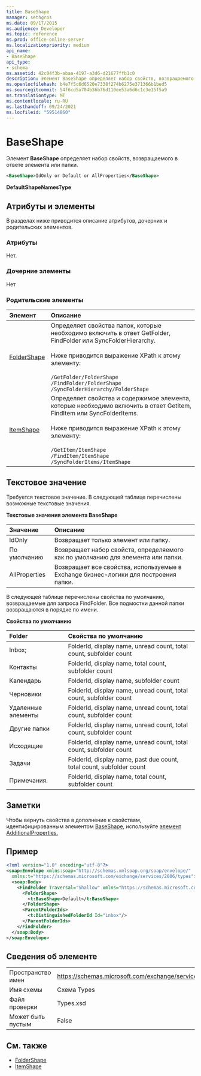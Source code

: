```yaml
---
title: BaseShape
manager: sethgros
ms.date: 09/17/2015
ms.audience: Developer
ms.topic: reference
ms.prod: office-online-server
ms.localizationpriority: medium
api_name:
- BaseShape
api_type:
- schema
ms.assetid: 42c04f3b-abaa-4197-a3d6-d21677ffb1c0
description: Элемент BaseShape определяет набор свойств, возвращаемого в ответе элемента или папки.
ms.openlocfilehash: b4e7f5c6d6520e7338f274b6275e371366b1bed5
ms.sourcegitcommit: 54f6cd5a704b36b76d110ee53a6d6c1c3e15f5a9
ms.translationtype: MT
ms.contentlocale: ru-RU
ms.lasthandoff: 09/24/2021
ms.locfileid: "59514860"
---
```

# <a name="baseshape"></a>BaseShape

Элемент **BaseShape** определяет набор свойств, возвращаемого в ответе элемента или папки. 
  
```xml
<BaseShape>IdOnly or Default or AllProperties</BaseShape>
```

 **DefaultShapeNamesType**
## <a name="attributes-and-elements"></a>Атрибуты и элементы

В разделах ниже приводится описание атрибутов, дочерних и родительских элементов.
  
### <a name="attributes"></a>Атрибуты

Нет.
  
### <a name="child-elements"></a>Дочерние элементы

Нет
  
### <a name="parent-elements"></a>Родительские элементы

|**Элемент**|**Описание**|
|:-----|:-----|
|[FolderShape](foldershape.md) <br/> | Определяет свойства папок, которые необходимо включить в ответ GetFolder, FindFolder или SyncFolderHierarchy.<br/><br/>Ниже приводится выражение XPath к этому элементу:<br/><br/>`/GetFolder/FolderShape` <br/>  `/FindFolder/FolderShape` <br/>  `/SyncFolderHierarchy/FolderShape` <br/> |
|[ItemShape](itemshape.md) <br/> | Определяет свойства и содержимое элемента, которые необходимо включить в ответ GetItem, FindItem или SyncFolderItems.<br/><br/>Ниже приводится выражение XPath к этому элементу:<br/><br/>`/GetItem/ItemShape` <br/>  `/FindItem/ItemShape` <br/>  `/SyncFolderItems/ItemShape` <br/> |
   
## <a name="text-value"></a>Текстовое значение

Требуется текстовое значение. В следующей таблице перечислены возможные текстовые значения.
  
**Текстовые значения элемента BaseShape**

|**Значение**|**Описание**|
|:-----|:-----|
|IdOnly  <br/> |Возвращает только элемент или папку.  <br/> |
|По умолчанию  <br/> |Возвращает набор свойств, определяемого как по умолчанию для элемента или папки.  <br/> |
|AllProperties  <br/> |Возвращает все свойства, используемые в Exchange бизнес-логики для построения папки.  <br/> |
   
В следующей таблице перечислены свойства по умолчанию, возвращаемые для запроса FindFolder. Все подмостки данной папки возвращаются в порядке по имени.
  
**Свойства по умолчанию**

|**Folder**|**Свойства по умолчанию**|
|:-----|:-----|
|Inbox;  <br/> |FolderId, display name, unread count, total count, subfolder count  <br/> |
|Контакты  <br/> |FolderId, display name, total count, subfolder count  <br/> |
|Календарь  <br/> |FolderId, display name, subfolder count  <br/> |
|Черновики  <br/> |FolderId, display name, unread count, total count, subfolder count  <br/> |
|Удаленные элементы  <br/> |FolderId, display name, unread count, total count, subfolder count  <br/> |
|Другие папки  <br/> |FolderId, display name, unread count, total count, subfolder count  <br/> |
|Исходящие  <br/> |FolderId, display name, unread count, total count, subfolder count  <br/> |
|Задачи  <br/> |FolderId, display name, past due count, total count, subfolder count  <br/> |
|Примечания.  <br/> |FolderId, display name, total count, subfolder count  <br/> |
   
## <a name="remarks"></a>Заметки

Чтобы вернуть свойства в дополнение к свойствам, идентифицированным элементом [BaseShape,](baseshape.md) используйте [элемент AdditionalProperties.](additionalproperties.md) 
  
## <a name="example"></a>Пример

```XML
<?xml version="1.0" encoding="utf-8"?>
<soap:Envelope xmlns:soap="http://schemas.xmlsoap.org/soap/envelope/"
  xmlns:t="https://schemas.microsoft.com/exchange/services/2006/types">
  <soap:Body>
    <FindFolder Traversal="Shallow" xmlns="https://schemas.microsoft.com/exchange/services/2006/messages">
      <FolderShape>
        <t:BaseShape>Default</t:BaseShape>
      </FolderShape>
      <ParentFolderIds>
        <t:DistinguishedFolderId Id="inbox"/>
      </ParentFolderIds>
    </FindFolder>
  </soap:Body>
</soap:Envelope>
```

## <a name="element-information"></a>Сведения об элементе

|||
|:-----|:-----|
|Пространство имен  <br/> |https://schemas.microsoft.com/exchange/services/2006/types  <br/> |
|Имя схемы  <br/> |Схема Types  <br/> |
|Файл проверки  <br/> |Types.xsd  <br/> |
|Может быть пустым  <br/> |False  <br/> |
   
## <a name="see-also"></a>См. также

- [FolderShape](foldershape.md)
- [ItemShape](itemshape.md)

